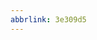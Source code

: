 ```yaml
---
abbrlink: 3e309d5
---
```

                                                                                                                                                                                                                                                                          